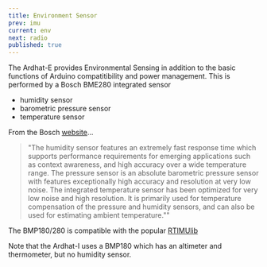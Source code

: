```yaml
---
title: Environment Sensor
prev: imu
current: env
next: radio
published: true
---
```



The Ardhat-E provides Environmental Sensing in addition to the basic functions of Arduino compatitibility and power management. This is performed by a Bosch BME280 integrated sensor

* humidity sensor
* barometric pressure sensor
* temperature sensor
  

From the Bosch [website](http://www.bosch-sensortec.com/de/homepage/products_3/environmental_sensors_1/bme280/bme280_1)...

> "The humidity sensor features an extremely fast response time which supports performance requirements for emerging applications such as context awareness, and high accuracy over a wide temperature range. The pressure sensor is an absolute barometric pressure sensor with features exceptionally high accuracy and resolution at very low noise. The integrated temperature sensor has been optimized for very low noise and high resolution. It is primarily used for temperature compensation of the pressure and humidity sensors, and can also be used for estimating ambient temperature.""

 The BMP180/280 is compatible with the popular [RTIMUlib](https://github.com/richards-tech/RTIMULib-Arduino)
 
 Note that the Ardhat-I uses a BMP180 which has an altimeter and thermometer, but no humidity sensor.

